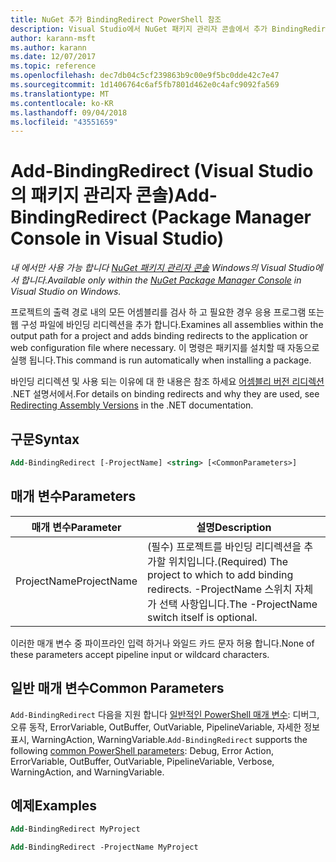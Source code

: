 ```yaml
---
title: NuGet 추가 BindingRedirect PowerShell 참조
description: Visual Studio에서 NuGet 패키지 관리자 콘솔에서 추가 BindingRedirect PowerShell 명령에 대 한 참조입니다.
author: karann-msft
ms.author: karann
ms.date: 12/07/2017
ms.topic: reference
ms.openlocfilehash: dec7db04c5cf239863b9c00e9f5bc0dde42c7e47
ms.sourcegitcommit: 1d1406764c6af5fb7801d462e0c4afc9092fa569
ms.translationtype: MT
ms.contentlocale: ko-KR
ms.lasthandoff: 09/04/2018
ms.locfileid: "43551659"
---
```

# <a name="add-bindingredirect-package-manager-console-in-visual-studio"></a><span data-ttu-id="1fe2f-103">Add-BindingRedirect (Visual Studio의 패키지 관리자 콘솔)</span><span class="sxs-lookup"><span data-stu-id="1fe2f-103">Add-BindingRedirect (Package Manager Console in Visual Studio)</span></span>

<span data-ttu-id="1fe2f-104">*내 에서만 사용 가능 합니다 [NuGet 패키지 관리자 콘솔](package-manager-console.md) Windows의 Visual Studio에서 합니다.*</span><span class="sxs-lookup"><span data-stu-id="1fe2f-104">*Available only within the [NuGet Package Manager Console](package-manager-console.md) in Visual Studio on Windows.*</span></span>

<span data-ttu-id="1fe2f-105">프로젝트의 출력 경로 내의 모든 어셈블리를 검사 하 고 필요한 경우 응용 프로그램 또는 웹 구성 파일에 바인딩 리디렉션을 추가 합니다.</span><span class="sxs-lookup"><span data-stu-id="1fe2f-105">Examines all assemblies within the output path for a project and adds binding redirects to the application or web configuration file where necessary.</span></span> <span data-ttu-id="1fe2f-106">이 명령은 패키지를 설치할 때 자동으로 실행 됩니다.</span><span class="sxs-lookup"><span data-stu-id="1fe2f-106">This command is run automatically when installing a package.</span></span>

<span data-ttu-id="1fe2f-107">바인딩 리디렉션 및 사용 되는 이유에 대 한 내용은 참조 하세요 [어셈블리 버전 리디렉션](/dotnet/framework/configure-apps/redirect-assembly-versions) .NET 설명서에서.</span><span class="sxs-lookup"><span data-stu-id="1fe2f-107">For details on binding redirects and why they are used, see [Redirecting Assembly Versions](/dotnet/framework/configure-apps/redirect-assembly-versions) in the .NET documentation.</span></span>

## <a name="syntax"></a><span data-ttu-id="1fe2f-108">구문</span><span class="sxs-lookup"><span data-stu-id="1fe2f-108">Syntax</span></span>

```ps
Add-BindingRedirect [-ProjectName] <string> [<CommonParameters>]
```

## <a name="parameters"></a><span data-ttu-id="1fe2f-109">매개 변수</span><span class="sxs-lookup"><span data-stu-id="1fe2f-109">Parameters</span></span>

| <span data-ttu-id="1fe2f-110">매개 변수</span><span class="sxs-lookup"><span data-stu-id="1fe2f-110">Parameter</span></span> | <span data-ttu-id="1fe2f-111">설명</span><span class="sxs-lookup"><span data-stu-id="1fe2f-111">Description</span></span> |
| --- | --- |
| <span data-ttu-id="1fe2f-112">ProjectName</span><span class="sxs-lookup"><span data-stu-id="1fe2f-112">ProjectName</span></span> | <span data-ttu-id="1fe2f-113">(필수) 프로젝트를 바인딩 리디렉션을 추가할 위치입니다.</span><span class="sxs-lookup"><span data-stu-id="1fe2f-113">(Required) The project to which to add binding redirects.</span></span> <span data-ttu-id="1fe2f-114">-ProjectName 스위치 자체가 선택 사항입니다.</span><span class="sxs-lookup"><span data-stu-id="1fe2f-114">The -ProjectName switch itself is optional.</span></span> |

<span data-ttu-id="1fe2f-115">이러한 매개 변수 중 파이프라인 입력 하거나 와일드 카드 문자 허용 합니다.</span><span class="sxs-lookup"><span data-stu-id="1fe2f-115">None of these parameters accept pipeline input or wildcard characters.</span></span>

## <a name="common-parameters"></a><span data-ttu-id="1fe2f-116">일반 매개 변수</span><span class="sxs-lookup"><span data-stu-id="1fe2f-116">Common Parameters</span></span>

<span data-ttu-id="1fe2f-117">`Add-BindingRedirect` 다음을 지원 합니다 [일반적인 PowerShell 매개 변수](http://go.microsoft.com/fwlink/?LinkID=113216): 디버그, 오류 동작, ErrorVariable, OutBuffer, OutVariable, PipelineVariable, 자세한 정보 표시, WarningAction, WarningVariable.</span><span class="sxs-lookup"><span data-stu-id="1fe2f-117">`Add-BindingRedirect` supports the following [common PowerShell parameters](http://go.microsoft.com/fwlink/?LinkID=113216): Debug, Error Action, ErrorVariable, OutBuffer, OutVariable, PipelineVariable, Verbose, WarningAction, and WarningVariable.</span></span>

## <a name="examples"></a><span data-ttu-id="1fe2f-118">예제</span><span class="sxs-lookup"><span data-stu-id="1fe2f-118">Examples</span></span>

```ps
Add-BindingRedirect MyProject

Add-BindingRedirect -ProjectName MyProject
```